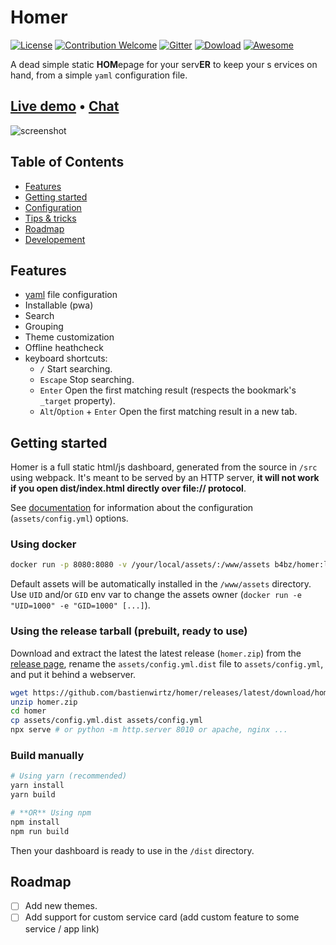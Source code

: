 # Homer
[![License](https://img.shields.io/badge/License-Apache%202.0-blue.svg)](https://opensource.org/licenses/Apache-2.0)
[![Contribution Welcome](https://img.shields.io/badge/PRs-welcome-brightgreen.svg)](http://makeapullrequest.com)
[![Gitter](https://badges.gitter.im/homer-dashboard/community.svg)](https://gitter.im/homer-dashboard/community?utm_source=badge&utm_medium=badge&utm_campaign=pr-badge)
[![Dowload](https://img.shields.io/badge/Dowload-homer.zip-orange)](https://github.com/bastienwirtz/homer/releases/latest/download/homer.zip)
[![Awesome](https://cdn.rawgit.com/sindresorhus/awesome/d7305f38d29fed78fa85652e3a63e154dd8e8829/media/badge.svg)](https://github.com/awesome-selfhosted/awesome-selfhosted)

A dead simple static **HOM**epage for your serv**ER** to keep your s
ervices on hand, from a simple `yaml` configuration file.

## [Live demo](https://homer-demo.netlify.app)  • [Chat](https://gitter.im/homer-dashboard/community)
![screenshot](https://raw.github.com/bastienwirtz/homer/master/docs/screenshot.png)

## Table of Contents
- [Features](#features)
- [Getting started](#getting-started)
- [Configuration](docs/configuration.md)
- [Tips & tricks](docs/tips-and-tricks.md)
- [Roadmap](#roadmap) 
- [Developement](docs/developement.md)


## Features
- [yaml](http://yaml.org/) file configuration
- Installable (pwa)
- Search
- Grouping 
- Theme customization
- Offline heathcheck
- keyboard shortcuts:
  - `/` Start searching.
  - `Escape` Stop searching.
  - `Enter` Open the first matching result (respects the bookmark's `_target` property).
  - `Alt`/`Option` + `Enter` Open the first matching result in a new tab.


## Getting started

Homer is a full static html/js dashboard, generated from the source in `/src` using webpack. It's meant to be served by an HTTP server, **it will not work if you open dist/index.html directly over file:// protocol**.

See [documentation](docs/configuration.md) for information about the configuration (`assets/config.yml`) options.

### Using docker

```sh
docker run -p 8080:8080 -v /your/local/assets/:/www/assets b4bz/homer:latest
```

Default assets will be automatically installed in the `/www/assets` directory. Use `UID` and/or `GID` env var to change the assets owner (`docker run -e "UID=1000" -e "GID=1000" [...]`).

### Using the release tarball (prebuilt, ready to use)

Download and extract the latest the latest release (`homer.zip`) from the [release page](https://github.com/bastienwirtz/homer/releases), rename the `assets/config.yml.dist` file to `assets/config.yml`, and put it behind a webserver.
 
```sh
wget https://github.com/bastienwirtz/homer/releases/latest/download/homer.zip
unzip homer.zip
cd homer
cp assets/config.yml.dist assets/config.yml
npx serve # or python -m http.server 8010 or apache, nginx ...
```

### Build manually

```sh
# Using yarn (recommended)
yarn install
yarn build

# **OR** Using npm
npm install
npm run build
```

Then your dashboard is ready to use in the `/dist` directory.


## Roadmap

- [ ] Add new themes.
- [ ] Add support for custom service card (add custom feature to some service / app link)
